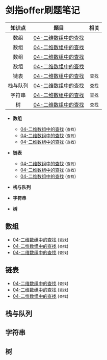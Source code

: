 # 剑指offer刷题笔记

| 知识点 | 题目 | 相关 |
|:---:|:---:|:---:|
| 数组 | [04-二维数组中的查找](04-二维数组中的查找.md) | | 查找 |
| 数组 | [04-二维数组中的查找](04-二维数组中的查找.md) | | 查找 |
| 数组 | [04-二维数组中的查找](04-二维数组中的查找.md) | | 查找 |
| 数组 | [04-二维数组中的查找](04-二维数组中的查找.md) | | 查找 |
| 链表 | [04-二维数组中的查找](04-二维数组中的查找.md) | `查找` |
| 栈与队列 | [04-二维数组中的查找](04-二维数组中的查找.md) | `查找` |
| 字符串 | [04-二维数组中的查找](04-二维数组中的查找.md) | `查找` |
| 树 | [04-二维数组中的查找](04-二维数组中的查找.md) | `查找` |

* **数组**

  - [04-二维数组中的查找](04-二维数组中的查找.md) (`查找`)
  - [04-二维数组中的查找](04-二维数组中的查找.md) (`查找`)
  - [04-二维数组中的查找](04-二维数组中的查找.md) (`查找`)

* **链表**

  - [04-二维数组中的查找](04-二维数组中的查找.md) (`查找`)
  - [04-二维数组中的查找](04-二维数组中的查找.md) (`查找`)
  - [04-二维数组中的查找](04-二维数组中的查找.md) (`查找`)

* **栈与队列**

* **字符串**

* **树**

## 数组

- [04-二维数组中的查找](04-二维数组中的查找.md) (`查找`)
- [04-二维数组中的查找](04-二维数组中的查找.md) (`查找`)
- [04-二维数组中的查找](04-二维数组中的查找.md) (`查找`)

## 链表

- [04-二维数组中的查找](04-二维数组中的查找.md) (`查找`)
- [04-二维数组中的查找](04-二维数组中的查找.md) (`查找`)
- [04-二维数组中的查找](04-二维数组中的查找.md) (`查找`)

## 栈与队列

## 字符串

## 树
